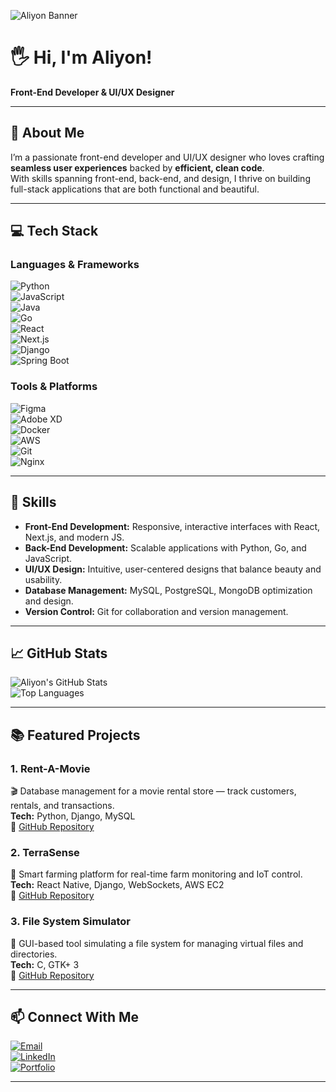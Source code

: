 <!-- Banner -->
![Aliyon Banner](https://via.placeholder.com/1200x300.png?text=Hi%2C+I'm+Aliyon+%7C+Front-End+Developer+%26+UI%2FUX+Designer)

# 🖐️ Hi, I'm Aliyon!  
**Front-End Developer & UI/UX Designer**  

---

## 🚀 About Me  
I’m a passionate front-end developer and UI/UX designer who loves crafting **seamless user experiences** backed by **efficient, clean code**.  
With skills spanning front-end, back-end, and design, I thrive on building full-stack applications that are both functional and beautiful.

---

## 💻 Tech Stack  

### Languages & Frameworks  
![Python](https://img.shields.io/badge/Python-3776AB?style=for-the-badge&logo=python&logoColor=white)  
![JavaScript](https://img.shields.io/badge/JavaScript-F7DF1E?style=for-the-badge&logo=javascript&logoColor=black)  
![Java](https://img.shields.io/badge/Java-ED8B00?style=for-the-badge&logo=openjdk&logoColor=white)  
![Go](https://img.shields.io/badge/Go-00ADD8?style=for-the-badge&logo=go&logoColor=white)  
![React](https://img.shields.io/badge/React-20232A?style=for-the-badge&logo=react&logoColor=61DAFB)  
![Next.js](https://img.shields.io/badge/Next.js-000000?style=for-the-badge&logo=next.js&logoColor=white)  
![Django](https://img.shields.io/badge/Django-092E20?style=for-the-badge&logo=django&logoColor=white)  
![Spring Boot](https://img.shields.io/badge/Spring%20Boot-6DB33F?style=for-the-badge&logo=springboot&logoColor=white)  

### Tools & Platforms  
![Figma](https://img.shields.io/badge/Figma-F24E1E?style=for-the-badge&logo=figma&logoColor=white)  
![Adobe XD](https://img.shields.io/badge/Adobe%20XD-FF61F6?style=for-the-badge&logo=adobexd&logoColor=white)  
![Docker](https://img.shields.io/badge/Docker-2496ED?style=for-the-badge&logo=docker&logoColor=white)  
![AWS](https://img.shields.io/badge/AWS-232F3E?style=for-the-badge&logo=amazon-aws&logoColor=white)  
![Git](https://img.shields.io/badge/Git-F05032?style=for-the-badge&logo=git&logoColor=white)  
![Nginx](https://img.shields.io/badge/Nginx-009639?style=for-the-badge&logo=nginx&logoColor=white)  

---

## 🌟 Skills  
- **Front-End Development:** Responsive, interactive interfaces with React, Next.js, and modern JS.  
- **Back-End Development:** Scalable applications with Python, Go, and JavaScript.  
- **UI/UX Design:** Intuitive, user-centered designs that balance beauty and usability.  
- **Database Management:** MySQL, PostgreSQL, MongoDB optimization and design.  
- **Version Control:** Git for collaboration and version management.  

---

## 📈 GitHub Stats  
![Aliyon's GitHub Stats](https://github-readme-stats.vercel.app/api?username=aliyon-dev&show_icons=true&theme=radical)  
![Top Languages](https://github-readme-stats.vercel.app/api/top-langs/?username=aliyon-dev&layout=compact&theme=radical)  

---

## 📚 Featured Projects  

### 1. **Rent-A-Movie**  
🎬 Database management for a movie rental store — track customers, rentals, and transactions.  
**Tech:** Python, Django, MySQL  
🔗 [GitHub Repository](https://github.com/Aliyon-dev/Rent-A-Movie)  

### 2. **TerraSense**  
🌱 Smart farming platform for real-time farm monitoring and IoT control.  
**Tech:** React Native, Django, WebSockets, AWS EC2  
🔗 [GitHub Repository](https://github.com/Aliyon-dev/smartfarmapp)  

### 3. **File System Simulator**  
📂 GUI-based tool simulating a file system for managing virtual files and directories.  
**Tech:** C, GTK+ 3  
🔗 [GitHub Repository](https://github.com/your-username/project-repo)  

---

## 📫 Connect With Me  
[![Email](https://img.shields.io/badge/Email-aliyaon@techiq.global-blue?style=for-the-badge&logo=gmail)](mailto:aliyaon@techiq.global)  
[![LinkedIn](https://img.shields.io/badge/LinkedIn-Aliyon-blue?style=for-the-badge&logo=linkedin)](https://www.linkedin.com/in/aliyon)  
[![Portfolio](https://img.shields.io/badge/Portfolio-aliyon.tech-orange?style=for-the-badge&logo=About.me)](https://www.aliyon.tech)  

---
